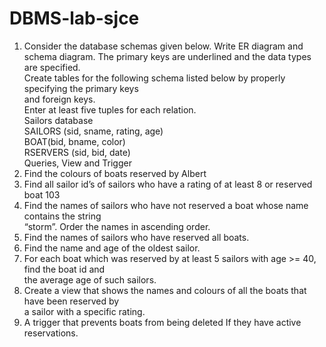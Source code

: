 # DBMS-lab-sjce
1. Consider the database schemas given below. 
Write ER diagram and schema diagram. The primary keys are underlined and the data types <br>
are specified. <br>
Create tables for the following schema listed below by properly specifying the primary keys <br>
and foreign keys. <br>
Enter at least five tuples for each relation. <br>
Sailors database <br>
SAILORS (sid, sname, rating, age) <br>
BOAT(bid, bname, color) <br>
RSERVERS (sid, bid, date) <br>
Queries, View and Trigger <br>
1. Find the colours of boats reserved by Albert <br>
2. Find all sailor id’s of sailors who have a rating of at least 8 or reserved boat 103 <br>
3.  Find the names of sailors who have not reserved a boat whose name contains the string <br>
  “storm”. Order the names in ascending order. <br>
4. Find the names of sailors who have reserved all boats.<br>
5. Find the name and age of the oldest sailor. <br>
6. For each boat which was reserved by at least 5 sailors with age >= 40, find the boat id and <br>
  the average age of such sailors. <br>
7. Create a view that shows the names and colours of all the boats that have been reserved by <br>
   a sailor with a specific rating. <br>
8. A trigger that prevents boats from being deleted If they have active reservations.<br>
  
   


